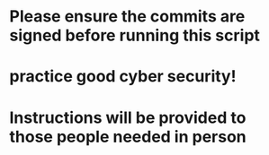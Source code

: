 # Please ensure the commits are signed before running this script 
# practice good cyber security! 
# Instructions will be provided to those people needed in person
